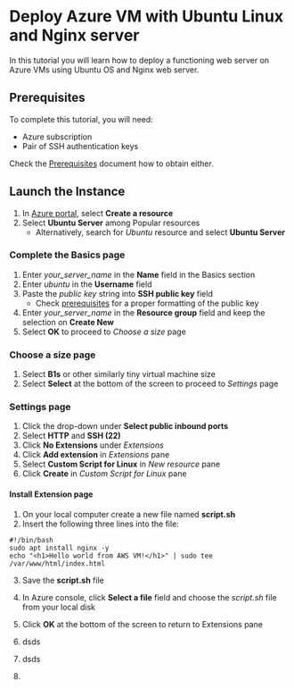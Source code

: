 # Deploy Azure VM with Ubuntu Linux and Nginx server

In this tutorial you will learn how to deploy a functioning web server on Azure VMs using Ubuntu OS and Nginx web server.

## Prerequisites

To complete this tutorial, you will need:

- Azure subscription
- Pair of SSH authentication keys

Check the [Prerequisites](/docs/prerequisites.md) document how to obtain either.

## Launch the Instance

1. In [Azure portal](https://portal.azure.com), select **Create a resource**
2. Select **Ubuntu Server** among Popular resources
    - Alternatively, search for *Ubuntu* resource and select **Ubuntu Server**

### Complete the Basics page

1. Enter *your_server_name* in the **Name** field in the Basics section
2. Enter *ubuntu* in the **Username** field
3. Paste the *public key* string into **SSH public key** field
    - Check [prerequisites](/docs/prerequisites.md) for a proper formatting of the public key
4. Enter *your_server_name* in the **Resource group** field and keep the selection on **Create New**
5. Select **OK** to proceed to *Choose a size* page

### Choose a size page

1. Select **B1s** or other similarly tiny virtual machine size
2. Select **Select** at the bottom of the screen to proceed to *Settings* page

### Settings page

1. Click the drop-down under **Select public inbound ports**
2. Select **HTTP** and **SSH (22)**
3. Click **No Extensions** under *Extensions*
4. Click **Add extension** in *Extensions* pane
5. Select **Custom Script for Linux** in *New resource* pane
6. Click **Create** in *Custom Script for Linux* pane

#### Install Extension page

1. On your local computer create a new file named **script.sh**
2. Insert the following three lines into the file:
```
#!/bin/bash
sudo apt install nginx -y
echo "<h1>Hello world from AWS VM!</h1>" | sudo tee /var/www/html/index.html
```
3. Save the **script.sh** file
4. In Azure console, click **Select a file** field and choose the *script.sh* file from your local disk
5. Click **OK** at the bottom of the screen to return to Extensions pane

7. dsds
8. dsds
9. 
